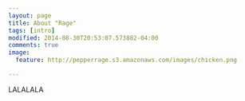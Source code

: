 ```yaml
---
layout: page
title: About "Rage"
tags: [intro]
modified: 2014-08-30T20:53:07.573882-04:00
comments: true
image:
  feature: http://pepperrage.s3.amazonaws.com/images/chicken.png

---
```

LALALALA